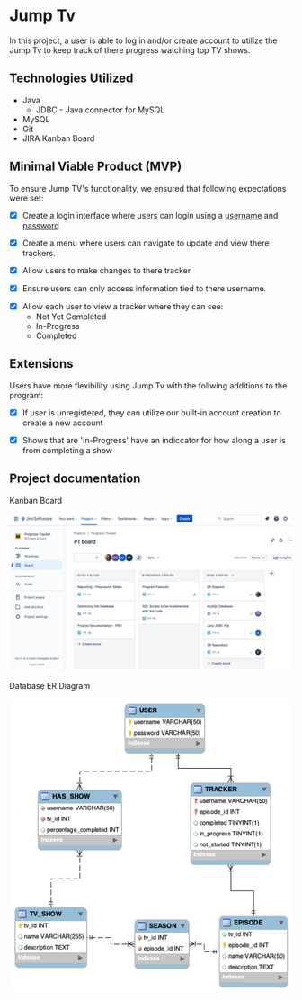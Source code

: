 # Jump Tv
In this project, a user is able to log in and/or create account to utilize the Jump Tv to keep track of there progress watching top TV shows. 

## Technologies Utilized
* Java
    * JDBC - Java connector for MySQL
* MySQL
* Git
* JIRA Kanban Board

## Minimal Viable Product (MVP)
To ensure Jump TV's functionality, we ensured that following expectations were set:

<!-- [M] Users can login with a username and password -->

- [X] Create a login interface where users can login using a <u>username</u> and <u>password</u>

<!-- [M] A menu where users can navigate to different options to update and view their trackers -->

- [X] Create a menu where users can navigate to update and view there trackers.

<!-- [M] Users can make changes to their trackers -->

- [x] Allow users to make changes to there tracker

<!-- [M] Users can only access the information tied to their account -->

- [x] Ensure users can only access information tied to there username.

<!-- [M] Each user can view a tracker where they can see what is not yet completed,
in-progress, and completed -->

- [x] Allow each user to view a tracker where they can see:
    - Not Yet Completed
    - In-Progress
    - Completed

## Extensions
Users have more flexibility using Jump Tv with the follwing additions to the program:

<!-- Have an option to create an account if a user doesn’t have one -->

- [x] If user is unregistered, they can utilize our built-in account creation to create a new account

<!-- Anything in progress should have an indicator for how far along a user is in completing it -->

- [x] Shows that are 'In-Progress' have an indiccator for how along a user is from completing a show

## Project documentation

Kanban Board

![Kanban Board](Kanban.png)

Database ER Diagram

![ER Diagram](database.png)
